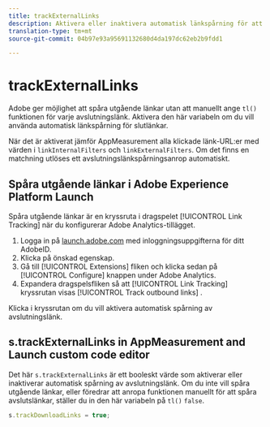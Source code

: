 ```yaml
---
title: trackExternalLinks
description: Aktivera eller inaktivera automatisk länkspårning för att avsluta länkar.
translation-type: tm+mt
source-git-commit: 04b97e93a95691132680d4da197dc62eb2b9fdd1

---
```



# trackExternalLinks

Adobe ger möjlighet att spåra utgående länkar utan att manuellt ange `tl()` funktionen för varje avslutningslänk. Aktivera den här variabeln om du vill använda automatisk länkspårning för slutlänkar.

När det är aktiverat jämför AppMeasurement alla klickade länk-URL:er med värden i `linkInternalFilters` och `linkExternalFilters`. Om det finns en matchning utlöses ett avslutningslänkspårningsanrop automatiskt.

## Spåra utgående länkar i Adobe Experience Platform Launch

Spåra utgående länkar är en kryssruta i dragspelet [!UICONTROL Link Tracking] när du konfigurerar Adobe Analytics-tillägget.

1. Logga in på [launch.adobe.com](https://launch.adobe.com) med inloggningsuppgifterna för ditt AdobeID.
2. Klicka på önskad egenskap.
3. Gå till [!UICONTROL Extensions] fliken och klicka sedan på [!UICONTROL Configure] knappen under Adobe Analytics.
4. Expandera dragspelsfliken så att [!UICONTROL Link Tracking] kryssrutan visas [!UICONTROL Track outbound links] .

Klicka i kryssrutan om du vill aktivera automatisk spårning av avslutningslänk.

## s.trackExternalLinks in AppMeasurement and Launch custom code editor

Det här `s.trackExternalLinks` är ett booleskt värde som aktiverar eller inaktiverar automatisk spårning av avslutningslänk. Om du inte vill spåra utgående länkar, eller föredrar att anropa funktionen manuellt för att spåra avslutslänkar, ställer du in den här variabeln på `tl()` `false`.

```js
s.trackDownloadLinks = true;
```
